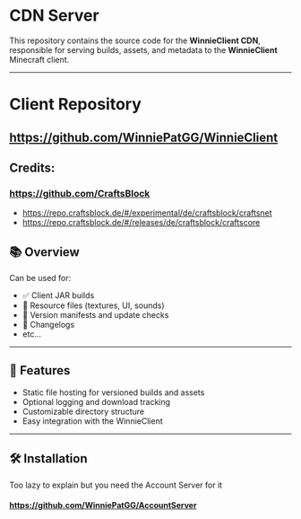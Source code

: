 # CDN Server

This repository contains the source code for the **WinnieClient CDN**, responsible for serving builds, assets, and metadata to the **WinnieClient** Minecraft client.

---
# Client Repository
## https://github.com/WinniePatGG/WinnieClient

## Credits:
### https://github.com/CraftsBlock
- https://repo.craftsblock.de/#/experimental/de/craftsblock/craftsnet
- https://repo.craftsblock.de/#/releases/de/craftsblock/craftscore

## 📚 Overview

Can be used for:

- ✅ Client JAR builds
- 🧱 Resource files (textures, UI, sounds)
- 📄 Version manifests and update checks
- 📝 Changelogs
- etc...

---

## 🚀 Features

- Static file hosting for versioned builds and assets
- Optional logging and download tracking
- Customizable directory structure
- Easy integration with the WinnieClient
---

## 🛠️ Installation

Too lazy to explain but you need the Account Server for it
#### https://github.com/WinniePatGG/AccountServer